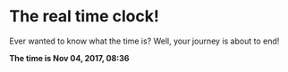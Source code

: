 # The real time clock!

Ever wanted to know what the time is? Well, your journey is about to end!

**The time is Nov 04, 2017, 08:36**